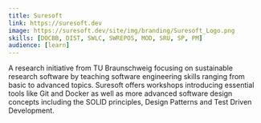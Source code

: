 ```yaml
---
title: Suresoft
link: https://suresoft.dev
image: https://suresoft.dev/site/img/branding/Suresoft_Logo.png
skills: [DOCBB, DIST, SWLC, SWREPOS, MOD, SRU, SP, PM]
audience: [learn]
---
```


A research initiative from TU Braunschweig focusing on sustainable research software by teaching software engineering skills ranging from basic to advanced topics. Suresoft offers workshops introducing essential tools like Git and Docker as well as more advanced software design concepts including the SOLID principles, Design Patterns and Test Driven Development.
